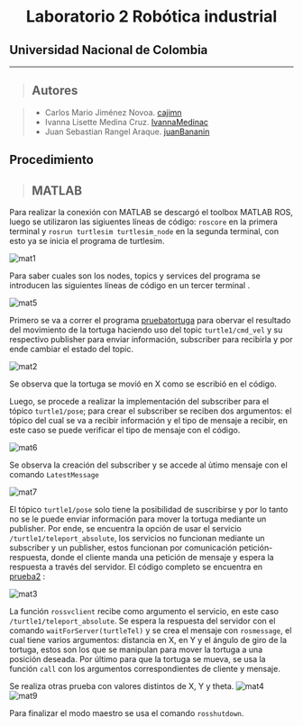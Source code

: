 <h1 align="center"> Laboratorio 2 Robótica industrial </h1>

## Universidad Nacional de Colombia
-------------------------------------------------------------
> ## Autores

  > - Carlos Mario Jiménez Novoa. [cajimn](https://github.com/cajimn)
  > - Ivanna Lisette Medina Cruz. [IvannaMedinac](https://github.com/IvannaMedinaC)
  > - Juan Sebastian Rangel Araque. [juanBananin](https://github.com/juanBananin)


## Procedimiento

> ## MATLAB

Para realizar la conexión con MATLAB se descargó el toolbox MATLAB ROS, luego se utilizaron las sigiuentes líneas de código: `roscore` en la primera terminal y `rosrun turtlesim turtlesim_node` en la segunda terminal, con esto ya se inicia el programa de turtlesim. 

![mat1](https://user-images.githubusercontent.com/51938754/191159316-b83342ee-dd84-4bd4-90d6-4a18f8050d39.png)


Para saber cuales son los nodes, topics y services del programa se introducen las siguientes líneas de código en un tercer terminal .


![mat5](https://user-images.githubusercontent.com/51938754/191159503-aa21de05-656b-44d0-a76c-2ba889d03193.png)

Primero se va a correr el programa [pruebatortuga](scripts/pruebatortuga.m) para obervar el resultado del movimiento de la tortuga haciendo uso del topic `turtle1/cmd_vel` y su respectivo publisher para enviar información, subscriber para recibirla y por ende cambiar el estado del topic.

![mat2](https://user-images.githubusercontent.com/51938754/191160162-ba412058-6894-47cb-995d-ac61213d503c.png)

Se observa que la tortuga se movió en X como se escribió en el código.

Luego, se procede a realizar la implementación del subscriber para el tópico `turtle1/pose`; para crear el subscriber se reciben dos argumentos: el tópico del cual se va a recibir información y el tipo de mensaje a recibir, en este caso se puede verificar el tipo de mensaje con el código.


![mat6](https://user-images.githubusercontent.com/51938754/191161123-b324b6dd-780c-4a07-8e67-0fa56981cceb.png)

Se observa la creación del subscriber y se accede al ùtimo mensaje con el comando `LatestMessage`

![mat7](https://user-images.githubusercontent.com/51938754/191161652-140778c3-5e53-4214-9584-b28b71f4dbed.png)

El tópico `turtle1/pose` solo tiene la posibilidad de suscribirse y por lo tanto no se le puede enviar información para mover la tortuga mediante un publisher. Por ende, se encuentra la opción de usar el servicio `/turtle1/teleport_absolute`, los servicios no funcionan mediante un subscriber y un publisher, estos funcionan por comunicación petición-respuesta, donde el cliente manda una petición de mensaje y espera la respuesta a través del servidor. 
El código completo se encuentra en [prueba2](scripts/prueba2.m) :

![mat3](https://user-images.githubusercontent.com/51938754/191162621-5d9412f9-5b0c-4b62-9c26-a7d61022b4e7.png)

La función `rossvclient` recibe como argumento el servicio, en este caso `/turtle1/teleport_absolute`. Se espera la respuesta del servidor con el comando `waitForServer(turtleTel)` y se crea el mensaje con `rosmessage`, el cual tiene varios argumentos: distancia en X, en Y y el ángulo de giro de la tortuga, estos son los que se manipulan para mover la tortuga a una posición deseada. Por último para que la tortuga se mueva, se usa la función `call` con los argumentos correspondientes de cliente y mensaje.

Se realiza otras prueba con valores distintos de X, Y y theta.
![mat4](https://user-images.githubusercontent.com/51938754/191163516-4f21a09c-a2ba-40ee-9afb-7b415092e7a5.png)
![mat9](https://user-images.githubusercontent.com/51938754/191165817-4fb8efaf-7625-448a-8c2a-1b3981ac5d6d.png)

Para finalizar el modo maestro se usa el comando `rosshutdown`.


